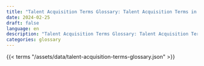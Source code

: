 ```yaml
---
title: "Talent Acquisition Terms Glossary: Talent Acquisition Terms in 2024"  
date: 2024-02-25
draft: false
language: en
description: "Talent Acquisition Terms Glossary: Talent Acquisition Terms in 2024 | Talent Acquisition Terms Glossary"
categories: glossary
---
```


{{< terms "/assets/data/talent-acquisition-terms-glossary.json" >}}